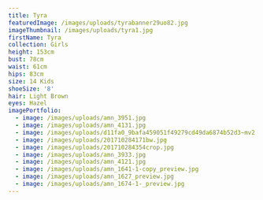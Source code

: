 ```yaml
---
title: Tyra
featuredImage: /images/uploads/tyrabanner29uo82.jpg
imageThumbnail: /images/uploads/tyra1.jpg
firstName: Tyra
collection: Girls
height: 153cm
bust: 78cm
waist: 61cm
hips: 83cm
size: 14 Kids
shoeSize: '8'
hair: Light Brown
eyes: Hazel
imagePortfolio:
  - image: /images/uploads/amn_3951.jpg
  - image: /images/uploads/amn_4131.jpg
  - image: /images/uploads/d11fa0_9bafa459051f49279cd49da6874b52d3~mv2.jpg
  - image: /images/uploads/201710284171bw.jpg
  - image: /images/uploads/201710284354crop.jpg
  - image: /images/uploads/amn_3933.jpg
  - image: /images/uploads/amn_4121.jpg
  - image: /images/uploads/amn_1641-1-copy_preview.jpg
  - image: /images/uploads/amn_1627_preview.jpg
  - image: /images/uploads/amn_1674-1-_preview.jpg
---
```



